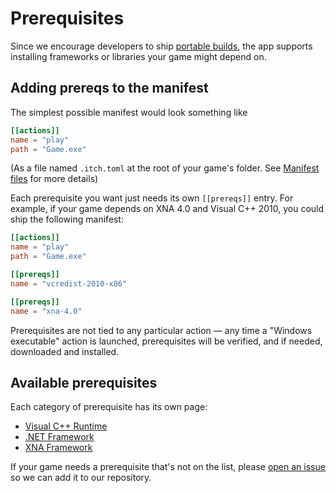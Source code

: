 
# Prerequisites

Since we encourage developers to ship [portable builds](../platforms/windows.md), the app supports
installing frameworks or libraries your game might depend on.

## Adding prereqs to the manifest

The simplest possible manifest would look something like

```toml
[[actions]]
name = "play"
path = "Game.exe"
```

(As a file named `.itch.toml` at the root of your game's folder. See [Manifest files](../manifest.md) for more details)

Each prerequisite you want just needs its own `[[prereqs]]` entry. For example, if
your game depends on XNA 4.0 and Visual C++ 2010, you could ship the following manifest:

```toml
[[actions]]
name = "play"
path = "Game.exe"

[[prereqs]]
name = "vcredist-2010-x86"

[[prereqs]]
name = "xna-4.0"
```

Prerequisites are not tied to any particular action — any time a "Windows executable" action
is launched, prerequisites will be verified, and if needed, downloaded and installed.

## Available prerequisites

Each category of prerequisite has its own page:

  * [Visual C++ Runtime](./vc.md)
  * [.NET Framework](./dotnet.md)
  * [XNA Framework](./xna.md)

If your game needs a prerequisite that's not on the list, please [open an issue](https://github.com/itchio/itch/issues/new)
so we can add it to our repository.
